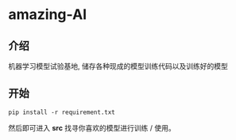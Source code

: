 # amazing-AI

## 介绍

机器学习模型试验基地, 储存各种现成的模型训练代码以及训练好的模型

## 开始

    pip install -r requirement.txt

然后即可进入 **src** 找寻你喜欢的模型进行训练 / 使用。


